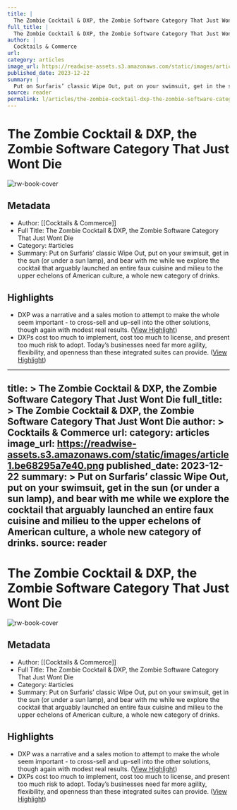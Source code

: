 ```yaml
---
title: |
  The Zombie Cocktail & DXP, the Zombie Software Category That Just Wont Die
full_title: |
  The Zombie Cocktail & DXP, the Zombie Software Category That Just Wont Die
author: |
  Cocktails & Commerce
url: 
category: articles
image_url: https://readwise-assets.s3.amazonaws.com/static/images/article1.be68295a7e40.png
published_date: 2023-12-22
summary: |
  Put on Surfaris’ classic Wipe Out, put on your swimsuit, get in the sun (or under a sun lamp), and bear with me while we explore the cocktail that arguably launched an entire faux cuisine and milieu to the upper echelons of American culture, a whole new category of drinks.
source: reader
permalink: l/articles/the-zombie-cocktail-dxp-the-zombie-software-category-that-just-wont-die
---
```

# The Zombie Cocktail & DXP, the Zombie Software Category That Just Wont Die

![rw-book-cover](https://readwise-assets.s3.amazonaws.com/static/images/article1.be68295a7e40.png)

## Metadata
- Author: [[Cocktails & Commerce]]
- Full Title: The Zombie Cocktail & DXP, the Zombie Software Category That Just Wont Die
- Category: #articles
- Summary: Put on Surfaris’ classic Wipe Out, put on your swimsuit, get in the sun (or under a sun lamp), and bear with me while we explore the cocktail that arguably launched an entire faux cuisine and milieu to the upper echelons of American culture, a whole new category of drinks.

## Highlights
- DXP was a narrative and a sales motion to attempt to make the whole seem important - to cross-sell and up-sell into the other solutions, though again with modest real results. ([View Highlight](https://read.readwise.io/read/01hjhg85t46s0vf497cq6dd6x2))
- DXPs cost too much to implement, cost too much to license, and present too much risk to adopt. Today’s businesses need far more agility, flexibility, and openness than these integrated suites can provide. ([View Highlight](https://read.readwise.io/read/01hjhgadtfcyt8sy4524d070s8))


---
title: >
  The Zombie Cocktail & DXP, the Zombie Software Category That Just Wont Die
full_title: >
  The Zombie Cocktail & DXP, the Zombie Software Category That Just Wont Die
author: >
  Cocktails & Commerce
url: 
category: articles
image_url: https://readwise-assets.s3.amazonaws.com/static/images/article1.be68295a7e40.png
published_date: 2023-12-22
summary: >
  Put on Surfaris’ classic Wipe Out, put on your swimsuit, get in the sun (or under a sun lamp), and bear with me while we explore the cocktail that arguably launched an entire faux cuisine and milieu to the upper echelons of American culture, a whole new category of drinks.
source: reader
---
# The Zombie Cocktail & DXP, the Zombie Software Category That Just Wont Die

![rw-book-cover](https://readwise-assets.s3.amazonaws.com/static/images/article1.be68295a7e40.png)

## Metadata
- Author: [[Cocktails & Commerce]]
- Full Title: The Zombie Cocktail & DXP, the Zombie Software Category That Just Wont Die
- Category: #articles
- Summary: Put on Surfaris’ classic Wipe Out, put on your swimsuit, get in the sun (or under a sun lamp), and bear with me while we explore the cocktail that arguably launched an entire faux cuisine and milieu to the upper echelons of American culture, a whole new category of drinks.

## Highlights
- DXP was a narrative and a sales motion to attempt to make the whole seem important - to cross-sell and up-sell into the other solutions, though again with modest real results. ([View Highlight](https://read.readwise.io/read/01hjhg85t46s0vf497cq6dd6x2))
- DXPs cost too much to implement, cost too much to license, and present too much risk to adopt. Today’s businesses need far more agility, flexibility, and openness than these integrated suites can provide. ([View Highlight](https://read.readwise.io/read/01hjhgadtfcyt8sy4524d070s8))


